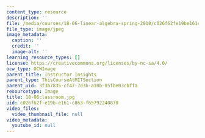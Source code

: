 ```yaml
---
content_type: resource
description: ''
file: /media/courses/18-06-linear-algebra-spring-2010/c026f62fe19be161c863f65792240870_18-06classroom.jpg
file_type: image/jpeg
image_metadata:
  caption: ''
  credit: ''
  image-alt: ''
learning_resource_types: []
license: https://creativecommons.org/licenses/by-nc-sa/4.0/
ocw_type: OCWImage
parent_title: Instructor Insights
parent_type: ThisCourseAtMITSection
parent_uid: 3f3b7835-cf47-7d3b-a10b-05fbe03cbffa
resourcetype: Image
title: 18-06classroom.jpg
uid: c026f62f-e19b-e161-c863-f65792240870
video_files:
  video_thumbnail_file: null
video_metadata:
  youtube_id: null
---
```

